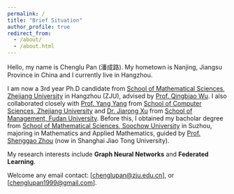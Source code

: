 ```yaml
---
permalink: /
title: "Brief Situation"
author_profile: true
redirect_from: 
  - /about/
  - /about.html
---
```


Hello, my name is Chenglu Pan (潘成路). My hometown is Nanjing, Jiangsu Province in China and I currently live in Hangzhou. 

I am now a 3rd year Ph.D candidate from [School of Mathematical Sciences, Zhejiang University](www.math.zju.edu.cn) in Hangzhou (ZJU), advised by [Prof. Qingbiao Wu](https://person.zju.edu.cn/en/0085412). I also collaborated closely with [Prof. Yang Yang](https://yangy.org) from [School of Computer Sciences, Zhejiang University](http://www.cs.zju.edu.cn/csen/) and [Dr. Jiarong Xu](https://galina0217.github.io) from [School of Management, Fudan University](https://www.fdsm.fudan.edu.cn/AboutUs/index.aspx). Before this, I obtained my bacholar degree from [School of Mathematical Sciences, Soochow University](https://math.suda.edu.cn/) in Suzhou, majoring in Mathematics and Applied Mathematics, guided by [Prof. Shenggao Zhou](https://math.sjtu.edu.cn/faculty/sgzhou) (now in Shanghai Jiao Tong University).

My research interests include **Graph Neural Networks** and **Federated Learning**.

Welcome any email contact: [chenglupan@zju.edu.cn], or [chenglupan1999@gmail.com].

